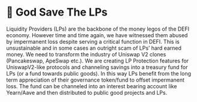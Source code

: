 # 👑 God Save The LPs
Liquidity Providers (LPs) are the backbone of the money legos of the DEFI economy. However time and time again, we have witnessed them abused by impermanent loss despite serving a critical function in DEFI. This is unsustainable and in some cases an outright scam of LPs’ hard earned money. We need to transform the industry of Uniswap V2 clones (Pancakeswap, ApeSwap etc.). We are creating LP Protection features for UniswapV2-like protocols and channeling savings into a treasury fund for LPs (or a fund towards public goods). In this way LPs benefit from the long term appreciation of their governance token/fund to offset impermanent loss. The fund can be channeled into an interest bearing account like Yearn/Aave and then distributed to public good projects and LPs.